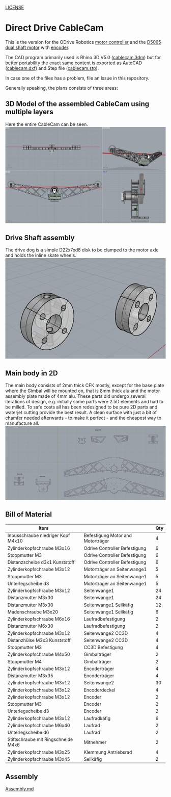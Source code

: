 [LICENSE](LICENSE)

# Direct Drive CableCam

This is the version for the ODrive Robotics [motor controller](https://odriverobotics.com/shop/odrive-v35) and the [D5065 dual shaft motor](https://odriverobotics.com/shop/odrive-custom-motor-d5065) with [encoder](https://odriverobotics.com/shop/cui-amt-102).



The CAD program primarily used is Rhino 3D V5.0 ([cablecam.3dm](cablecam_DirectDrive.3dm)) but for better portability the exact same content is exported as AutoCAD ([cablecam.dxf](cablecam_DirectDrive.dxf)) and Step file ([cablecam.stp](cablecam_DirectDrive.stp)).

In case one of the files has a problem, file an Issue in this repository.

Generally speaking, the plans consists of three areas:

## 3D Model of the assembled CableCam using multiple layers
Here the entire CableCam can be seen.
![CableCam_Plan_3D.png](CableCam_Plan_3D.png)

## Drive Shaft assembly
The drive dog is a simple D22x7xd8 disk to be clamped to the motor axle and holds the inline skate wheels.
![Drive_Shaft.png](Drive_Shaft.png)

## Main body in 2D
The main body consists of 2mm thick CFK mostly, except for the base plate where the Gimbal will be mounted on, that is 8mm thick alu and the motor assembly plate made of 4mm alu.
These parts did undergo several iterations of design, e.g. initially some parts were 2.5D elements and had to be milled. To safe costs all has been redesigned to be pure 2D parts and waterjet cutting provide the best result. A clean surface with just a bit of chamfer needed afterwards - to make it perfect - and the cheapest way to manufacture all.
![Waterjet_2D_cutting.png](Waterjet_2D_cutting.png)



## Bill of Material


Item | | Qty
-----|-----|-----
Inbusschraube niedriger Kopf M4x10 |Befestigung Motor and Motorträger | 4 
Zylinderkopfschraube M3x16 |Odrive Controller Befestigung | 6 
Stoppmutter M3 |Odrive Controller Befestigung | 6 
Distanzscheibe d3x1 Kunststoff |Odrive Controller Befestigung | 6 
Zylinderkopfschraube M3x12 |Motorträger an Seitenwange1 | 5 
Stoppmutter M3 |Motorträger an Seitenwange1 | 5 
Unterlegscheibe d3 |Motorträger an Seitenwange1 | 5 
 Zylinderkopfschraube M3x12 | Seitenwange1 | 24 
 Distanzmutter M3x30 | Seitenwange1 | 24 
 Distanzmutter M3x30 | Seitenwange1 Seilkäfig | 12 
 Madenschraube M3x20 | Seitenwange1 Seilkäfig | 6 
 Zylinderkopfschraube M6x16 | Laufradbefestigung | 2 
 Distanzmutter M6x30 | Laufradbefestigung | 2 
 Zylinderkopfschraube M3x12 | Seitenwange2 CC3D | 4 
 Distanzhülse M3x3 Kunststoff | Seitenwange2 CC3D | 4 
 Stoppmutter M3 | CC3D Befestigung | 4 
 Zylinderkopfschraube M4x50 | Gimbalträger | 2 
 Stoppmutter M4 | Gimbalträger | 2 
 Zylinderkopfschraube M3x12 | Encoderträger | 4 
 Distanzmutter M3x35 | Encoderträger | 4 
 Zylinderkopfschraube M3x12 | Seitenwange2 | 30 
 Zylinderkopfschraube M3x12 | Encoderdeckel | 4 
 Zylinderkopfschraube M3x12 | Encoder | 2 
 Stoppmutter M3 | Encoder | 2 
 Unterlegscheibe d3 | Encoder | 2 
 Zylinderkopfschraube M3x12 | Laufradkäfig | 6 
 Zylinderkopfschraube M6x40 | Laufrad | 2 
 Unterlegscheibe d6 | Laufrad | 2 
 Stiftschraube mit Ringschneide M4x6 | Mitnehmer | 2 
 Zylinderkopfschraube M3x25 | Klemmung Antriebsrad | 4 
 Zylinderkopfschraube M3x45 | Seilkäfig | 2 


## Assembly

[Assembly.md](Assembly.md)
